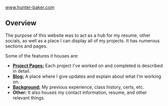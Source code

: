 www.hunter-baker.com

## Overview
The purpose of this website was to act as a hub for my resume, other socials, as well as a place I can display all of my projects. It has numerous sections and pages. 

Some of the features it houses are:
- [**Project Pages:**](https://www.hunter-baker.com/projects.html) Each project I've worked on and completed is described in detail.
- [**Blog:**](https://www.hunter-baker.com/blog.html) A place where I give updates and explain about what I'm working on.
- [**Background:**](https://www.hunter-baker.com/experience.html) My previous experience, class history, certs, etc.
- **Other:** It also houses my contact information, resume, and other relevant things. 

